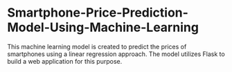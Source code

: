 # Smartphone-Price-Prediction-Model-Using-Machine-Learning
This machine learning model is created to predict the prices of smartphones using a linear regression approach. The model utilizes Flask to build a  web application for this purpose.
